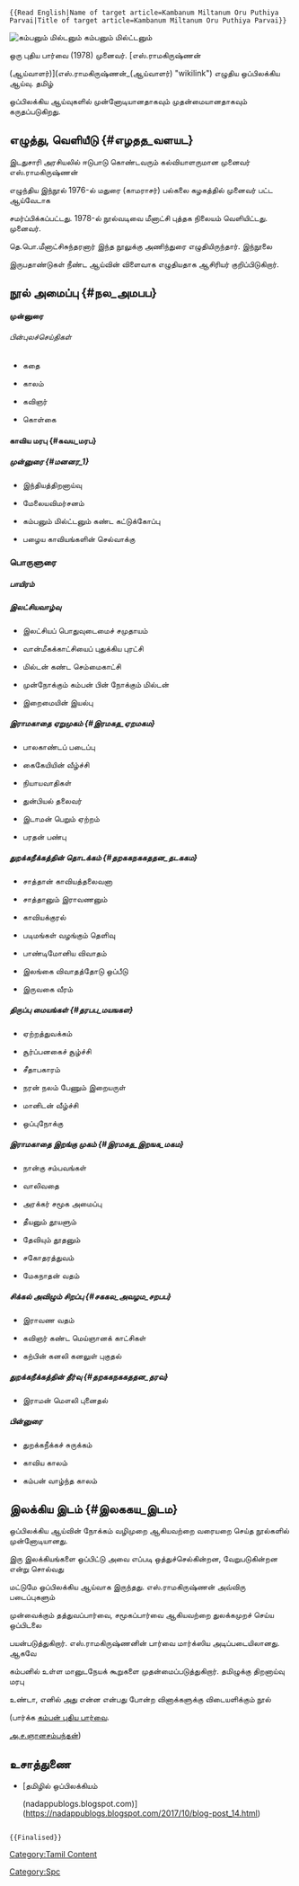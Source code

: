 ```{=mediawiki}
{{Read English|Name of target article=Kambanum Miltanum Oru Puthiya Parvai|Title of target article=Kambanum Miltanum Oru Puthiya Parvai}}
```
![கம்பனும் மில்டனும்](கம்பனும்_மில்டனும்.jpg "கம்பனும் மில்டனும்") கம்பனும் மில்ட்டனும்
ஒரு புதிய பார்வை (1978) முனைவர். [எஸ்.ராமகிருஷ்ணன்
(ஆய்வாளர்)](எஸ்.ராமகிருஷ்ணன்_(ஆய்வாளர்) "wikilink") எழுதிய ஒப்பிலக்கிய ஆய்வு. தமிழ்
ஒப்பிலக்கிய ஆய்வுகளில் முன்னோடியானதாகவும் முதன்மையானதாகவும் கருதப்படுகிறது.

## எழுத்து, வெளியீடு {#எழதத_வளயட}

இடதுசாரி அரசியலில் ஈடுபாடு கொண்டவரும் கல்வியாளருமான முனைவர் எஸ்.ராமகிருஷ்ணன்
எழுந்திய இந்நூல் 1976-ல் மதுரை (காமராசர்) பல்கலை கழகத்தில் முனைவர் பட்ட ஆய்வேடாக
சமர்ப்பிக்கப்பட்டது. 1978-ல் நூல்வடிவை மீனாட்சி புத்தக நிலையம் வெளியிட்டது. முனைவர்.
தெ.பொ.மீனாட்சிசுந்தரனார் இந்த நூலுக்கு அணிந்துரை எழுதியிருந்தார். இந்நூலை
இருபதாண்டுகள் நீண்ட ஆய்வின் விளைவாக எழுதியதாக ஆசிரியர் குறிப்பிடுகிறார்.

## நூல் அமைப்பு {#நல_அமபப}

#### முன்னுரை

###### பின்புலச்செய்திகள்

-   கதை
-   காலம்
-   கவிஞர்
-   கொள்கை

#### காவிய மரபு {#கவய_மரப}

##### முன்னுரை {#மனனர_1}

-   இந்தியத்திறனாய்வு
-   மேலையவிமர்சனம்
-   கம்பனும் மில்ட்டனும் கண்ட கட்டுக்கோப்பு
-   பழைய காவியங்களின் செல்வாக்கு

### பொருளுரை

##### பாயிரம்

##### இலட்சியவாழ்வு

-   இலட்சியப் பொதுவுடைமைச் சமுதாயம்
-   வான்மீகக்காட்சியைப் புதுக்கிய புரட்சி
-   மில்டன் கண்ட செம்மைகாட்சி
-   முன்நோக்கும் கம்பன் பின் நோக்கும் மில்டன்
-   இறைமையின் இயல்பு

##### இராமகாதை ஏறுமுகம் {#இரமகத_ஏறமகம}

-   பாலகாண்டப் படைப்பு
-   கைகேயியின் வீழ்ச்சி
-   நியாயவாதிகள்
-   துன்பியல் தலைவர்
-   இடாமன் பெறும் ஏற்றம்
-   பரதன் பண்பு

##### துறக்கநீக்கத்தின் தொடக்கம் {#தறககநககததன_தடககம}

-   சாத்தான் காவியத்தலைவனா
-   சாத்தானும் இராவணனும்
-   காவியக்குரல்
-   படிமங்கள் வழங்கும் தெளிவு
-   பாண்டிமோனிய விவாதம்
-   இலங்கை விவாதத்தோடு ஒப்பீடு
-   இருவகை வீரம்

##### திருப்பு மையங்கள் {#தரபப_மயஙகள}

-   ஏற்றத்துவக்கம்
-   சூர்ப்பனகைச் சூழ்ச்சி
-   சீதாபகாரம்
-   நரன் நலம் பேணும் இறையருள்
-   மானிடன் வீழ்ச்சி
-   ஒப்புநோக்கு

##### இராமகாதை இறங்கு முகம் {#இரமகத_இறஙக_மகம}

-   நான்கு சம்பவங்கள்
-   வாலிவதை
-   அரக்கர் சமூக அமைப்பு
-   தீயனும் தூயளும்
-   தேவியும் தூதனும்
-   சகோதரத்துவம்
-   மேகநாதன் வதம்

##### சிக்கல் அவிழும் சிறப்பு {#சககல_அவழம_சறபப}

-   இராவண வதம்
-   கவிஞர் கண்ட மெய்ஞானக் காட்சிகள்
-   கற்பின் கனலி கனலுள் புகுதல்

##### துறக்கநீக்கத்தின் தீர்வு {#தறககநககததன_தரவ}

-   இராமன் மௌலி புனைதல்

##### பின்னுரை

-   துறக்கநீக்கச் சுருக்கம்
-   காவிய காலம்
-   கம்பன் வாழ்ந்த காலம்

## இலக்கிய இடம் {#இலககய_இடம}

ஒப்பிலக்கிய ஆய்வின் நோக்கம் வழிமுறை ஆகியவற்றை வரையறை செய்த நூல்களில் முன்னோடியானது.
இரு இலக்கியங்களை ஒப்பிட்டு அவை எப்படி ஒத்துச்செல்கின்றன, வேறுபடுகின்றன என்று சொல்வது
மட்டுமே ஒப்பிலக்கிய ஆய்வாக இருந்தது. எஸ்.ராமகிருஷ்ணன் அவ்விரு படைப்புகளும்
முன்வைக்கும் தத்துவப்பார்வை, சமூகப்பார்வை ஆகியவற்றை துலக்கமுறச் செய்ய ஒப்பிடலை
பயன்படுத்துகிறார். எஸ்.ராமகிருஷ்ணனின் பார்வை மார்க்ஸிய அடிப்படையிலானது. ஆகவே
கம்பனில் உள்ள மானுடநேயக் கூறுகளை முதன்மைப்படுத்துகிறார். தமிழுக்கு திறனாய்வு மரபு
உண்டா, எனில் அது என்ன என்பது போன்ற வினாக்களுக்கு விடையளிக்கும் நூல்

(பார்க்க [கம்பன் புதிய பார்வை](கம்பன்_புதிய_பார்வை "wikilink").
[அ.ச.ஞானசம்பந்தன்](அ.ச.ஞானசம்பந்தன் "wikilink"))

## உசாத்துணை

-   [தமிழில் ஒப்பிலக்கியம்
    (nadappublogs.blogspot.com)](https://nadappublogs.blogspot.com/2017/10/blog-post_14.html)

```{=mediawiki}
{{Finalised}}
```
[Category:Tamil Content](Category:Tamil_Content "wikilink")
[Category:Spc](Category:Spc "wikilink")
